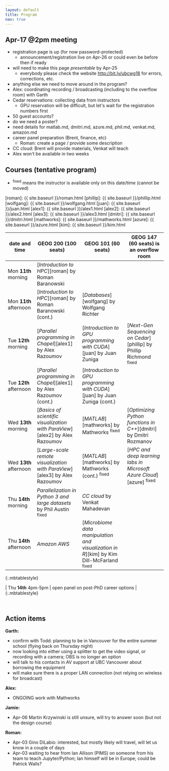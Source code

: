 ```yaml
---
layout: default
title: Program
nav: true
---
```


## Apr-17 @2pm meeting

- registration page is up (for now password-protected)
  - announcement/registration live on Apr-26 or could even be before then if ready
- will need to make this page *presentable* by Apr-25
  - everybody please check the website http://bit.ly/ubcwg18 for errors, corrections, etc.
- anything else we need to move around in the program?
- Alex: coordinating recording / broadcasting (including to the overflow room) with Garth
- Cedar reservations: collecting data from instructors
  - GPU reservation will be difficult, but let's wait for the registration numbers first
- 50 guest accounts?
- do we need a poster?
- need details for matlab.md, dmitri.md, azure.md, phil.md, venkat.md, amazon.md
- career panel preparation (Brent, finance, etc)
  - Roman: create a page / provide some description
- CC cloud: Brent will provide materials, Venkat will teach
- Alex won't be available in two weeks

## Courses (tentative program)

- <sup>fixed</sup> means the instructor is available only on this date/time (cannot be moved)

[roman]: {{ site.baseurl }}/roman.html
[phillip]: {{ site.baseurl }}/phillip.html
[wolfgang]: {{ site.baseurl }}/wolfgang.html
[juan]: {{ site.baseurl }}/juan.html
[alex1]: {{ site.baseurl }}/alex1.html
[alex2]: {{ site.baseurl }}/alex2.html
[alex3]: {{ site.baseurl }}/alex3.html
[dmitri]: {{ site.baseurl }}/dmitri.html
[mathworks]: {{ site.baseurl }}/mathworks.html
[azure]: {{ site.baseurl }}/azure.html
[kim]: {{ site.baseurl }}/kim.html

| date and time | GEOG 200 (100 seats) | GEOG 101 (60 seats) | GEOG 147 (60 seats) is an overflow room |
| ------------- | --------------- | ----------------- | ----------------- |
| Mon **11th** morning | [*Introduction to HPC*][roman] by Roman Baranowski | | |
| Mon **11th** afternoon | [*Introduction to HPC*][roman] by Roman Baranowski (cont.) | [*Databases*][wolfgang] by Wolfgang Richter | |
| Tue **12th** morning | [*Parallel programming in Chapel*][alex1] by Alex Razoumov | [*Introduction to GPU programming with CUDA*][juan] by Juan Zuniga | [*Next-Gen Sequencing on Cedar*][phillip] by Phillip Richmond <sup>fixed</sup> |
| Tue **12th** afternoon | [*Parallel programming in Chapel*][alex1] by Alex Razoumov (cont.) | [*Introduction to GPU programming with CUDA*][juan] by Juan Zuniga (cont.) | |
| Wed **13th** morning | [*Basics of scientific visualization with ParaView*][alex2] by Alex Razoumov | [*MATLAB*][mathworks] by Mathworks <sup>fixed</sup> | [*Optimizing Python functions in C++*][dmitri] by Dmitri Rozmanov |
| Wed **13th** afternoon | [*Large-scale remote visualization with ParaView*][alex3] by Alex Razoumov | [*MATLAB*][mathworks] by Mathworks (cont.) <sup>fixed</sup> | [*HPC and deep learning labs in Microsoft Azure Cloud*][azure] <sup>fixed</sup> |
| Thu **14th** morning | *Parallelization in Python 3 and large datasets* by Phil Austin <sup>fixed</sup> | *CC cloud* by Venkat Mahadevan | |
| Thu **14th** afternoon | *Amazon AWS* | [*Microbiome data manipulation and visualization in R*][kim] by Kim Dill-McFarland <sup>fixed</sup> | |
{:.mbtablestyle}

| Thu **14th** 4pm-5pm | open panel on post-PhD career options |
{:.mbtablestyle}

&nbsp;

## Action items

**Garth:**
* confirm with Todd: planning to be in Vancouver for the entire summer school (flying back on Thursday
  night)
* now looking into either using a splitter to get the video signal, or recording with a camera; OBS is no
  longer an option
* will talk to his contacts in AV support at UBC Vancouver about borrowing the equipment
* will make sure there is a proper LAN connection (not relying on wireless for broadcast)

**Alex:**
* ONGOING work with Mathworks

**Jamie:**
- Apr-06 Martin Krzywinski is still unsure, will try to answer soon (but not the design course)

**Roman:**
* Apr-03 Gino DiLabio: interested, but mostly likely will travel, will let us know in a couple of days
* Apr-03 waiting to hear from Ian Allison (PIMS) on someone from his team to teach Jupyter/Python; Ian
  himself will be in Europe; could be Patrick Walls?
